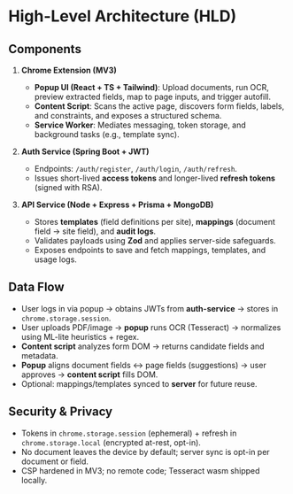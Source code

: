 # High-Level Architecture (HLD)

## Components
1. **Chrome Extension (MV3)**
   - **Popup UI (React + TS + Tailwind)**: Upload documents, run OCR, preview extracted fields, map to page inputs, and trigger autofill.
   - **Content Script**: Scans the active page, discovers form fields, labels, and constraints, and exposes a structured schema.
   - **Service Worker**: Mediates messaging, token storage, and background tasks (e.g., template sync).

2. **Auth Service (Spring Boot + JWT)**
   - Endpoints: `/auth/register`, `/auth/login`, `/auth/refresh`.
   - Issues short-lived **access tokens** and longer-lived **refresh tokens** (signed with RSA).

3. **API Service (Node + Express + Prisma + MongoDB)**
   - Stores **templates** (field definitions per site), **mappings** (document field → site field), and **audit logs**.
   - Validates payloads using **Zod** and applies server-side safeguards.
   - Exposes endpoints to save and fetch mappings, templates, and usage logs.

## Data Flow
- User logs in via popup → obtains JWTs from **auth-service** → stores in `chrome.storage.session`.
- User uploads PDF/image → **popup** runs OCR (Tesseract) → normalizes using ML-lite heuristics + regex.
- **Content script** analyzes form DOM → returns candidate fields and metadata.
- **Popup** aligns document fields ↔ page fields (suggestions) → user approves → **content script** fills DOM.
- Optional: mappings/templates synced to **server** for future reuse.

## Security & Privacy
- Tokens in `chrome.storage.session` (ephemeral) + refresh in `chrome.storage.local` (encrypted at-rest, opt-in).
- No document leaves the device by default; server sync is opt-in per document or field.
- CSP hardened in MV3; no remote code; Tesseract wasm shipped locally.
